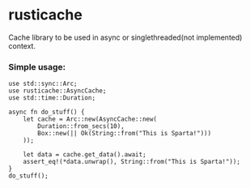 # rusticache

Cache library to be used in async or singlethreaded(not implemented) context.

### Simple usage:

```
use std::sync::Arc;
use rusticache::AsyncCache;
use std::time::Duration;

async fn do_stuff() {
    let cache = Arc::new(AsyncCache::new(
        Duration::from_secs(10),
        Box::new(|| Ok(String::from("This is Sparta!")))
    ));

    let data = cache.get_data().await;
    assert_eq!(*data.unwrap(), String::from("This is Sparta!"));
}
do_stuff();
```


